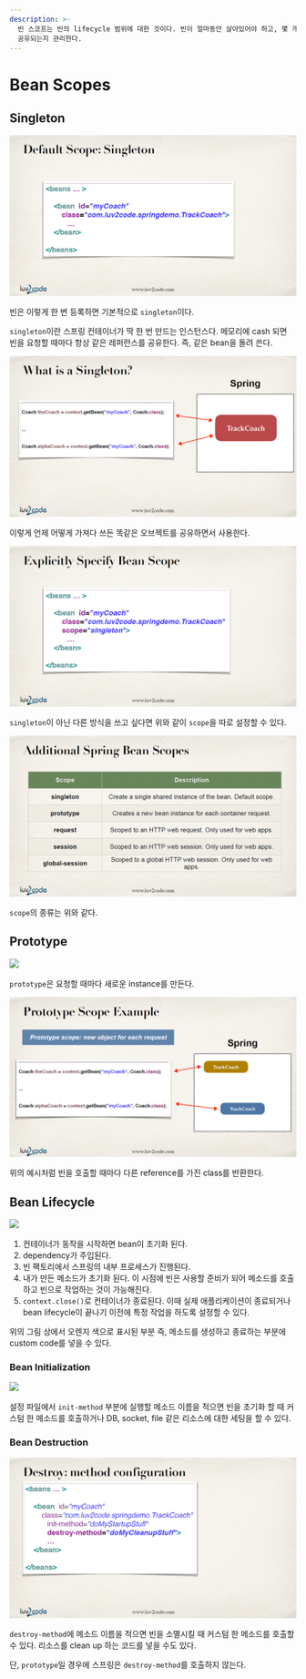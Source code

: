 ```yaml
---
description: >-
  빈 스코프는 빈의 lifecycle 범위에 대한 것이다. 빈이 얼마동안 살아있어야 하고, 몇 개의 인스턴스가 생성되었고, 빈이 어떻게
  공유되는지 관리한다.
---
```


# Bean Scopes

## Singleton

![](../../.gitbook/assets/udemy/20200107142209.png)

빈은 이렇게 한 번 등록하면 기본적으로 `singleton`이다.

`singleton`이란 스프링 컨테이너가 딱 한 번 만드는 인스턴스다. 메모리에 cash 되면 빈을 요청할 때마다 항상 같은 레퍼런스를 공유한다. 즉, 같은 bean을 돌려 쓴다.

![](../../.gitbook/assets/udemy/20200107142513.png)

이렇게 언제 어떻게 가져다 쓰든 똑같은 오브젝트를 공유하면서 사용한다.

![](../../.gitbook/assets/udemy/20200107142651.png)

`singleton`이 아닌 다른 방식을 쓰고 싶다면 위와 같이 `scope`을 따로 설정할 수 있다.

![](../../.gitbook/assets/udemy/20200107142705.png)

`scope`의 종류는 위와 같다.

## Prototype

![](../../.gitbook/assets/20200107142716%20%281%29.png)

`prototype`은 요청할 때마다 새로운 instance를 만든다.

![](../../.gitbook/assets/udemy/20200107142727.png)

위의 예시처럼 빈을 호출할 때마다 다른 reference를 가진 class를 반환한다.

## Bean Lifecycle

![](../../.gitbook/assets/20200107154011%20%281%29.png)

1. 컨테이너가 동작을 시작하면 bean이 초기화 된다.
2. dependency가 주입된다.
3. 빈 팩토리에서 스프링의 내부 프로세스가 진행된다.
4. 내가 만든 메소드가 초기화 된다. 이 시점에 빈은 사용할 준비가 되어 메소드를 호출하고 빈으로 작업하는 것이 가능해진다.
5. `context.close()`로 컨테이너가 종료된다. 이때 실제 애플리케이션이 종료되거나 bean lifecycle이 끝나기 이전에 특정 작업을 하도록 설정할 수 있다.

위의 그림 상에서 오렌지 색으로 표시된 부분 즉, 메소드를 생성하고 종료하는 부분에 custom code를 넣을 수 있다.

### Bean Initialization

![](../../.gitbook/assets/20200107154029%20%281%29.png)

설정 파일에서 `init-method` 부분에 실행할 메소드 이름을 적으면 빈을 초기화 할 때 커스텀 한 메소드를 호출하거나 DB, socket, file 같은 리소스에 대한 세팅을 할 수 있다.

### Bean Destruction

![](../../.gitbook/assets/udemy/20200107154040.png)

`destroy-method`에 메소드 이름을 적으면 빈을 소멸시킬 때 커스텀 한 메소드를 호출할 수 있다. 리소스를 clean up 하는 코드를 넣을 수도 있다.

단, `prototype`일 경우에 스프링은 `destroy-method`를 호출하지 않는다.

